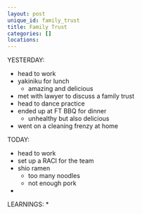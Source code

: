 ```yaml
---
layout: post
unique_id: family_trust
title: Family Trust
categories: []
locations: 
---
```


YESTERDAY:
* head to work
* yakiniku for lunch
  * amazing and delicious
* met with lawyer to discuss a family trust
* head to dance practice
* ended up at FT BBQ for dinner
  * unhealthy but also delicious
* went on a cleaning frenzy at home

TODAY:
* head to work
* set up a RACI for the team
* shio ramen
  * too many noodles
  * not enough pork
* 

LEARNINGS:
* 
